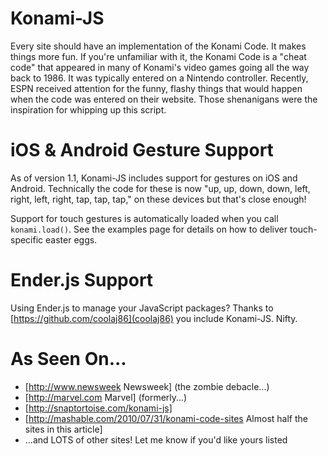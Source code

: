 Konami-JS
=========

Every site should have an implementation of the Konami Code. It makes things more fun. If you're unfamiliar with it, the Konami Code is a "cheat code" that appeared in many of Konami's video games going all the way back to 1986.  It was typically entered on a Nintendo controller. Recently, ESPN received attention for the funny, flashy things that would happen when the code was entered on their website. Those shenanigans were the inspiration for whipping up this script.


iOS & Android Gesture Support
=====================

As of version 1.1, Konami-JS includes support for gestures on iOS and Android.  Technically the code for these is now "up, up, down, down, left, right, left, right, tap, tap, tap," on these devices but that's close enough!

Support for touch gestures is automatically loaded when you call `konami.load()`.  See the examples page for details on how to deliver touch-specific easter eggs.

Ender.js Support
================

Using Ender.js to manage your JavaScript packages? Thanks to [https://github.com/coolaj86](coolaj86) you include Konami-JS. Nifty.

As Seen On...
=============

  * [http://www.newsweek Newsweek] (the zombie debacle...)
  * [http://marvel.com Marvel] (formerly...)
  * [http://snaptortoise.com/konami-js]
  * [http://mashable.com/2010/07/31/konami-code-sites Almost half the sites in this article]
  * ...and LOTS of other sites! Let me know if you'd like yours listed